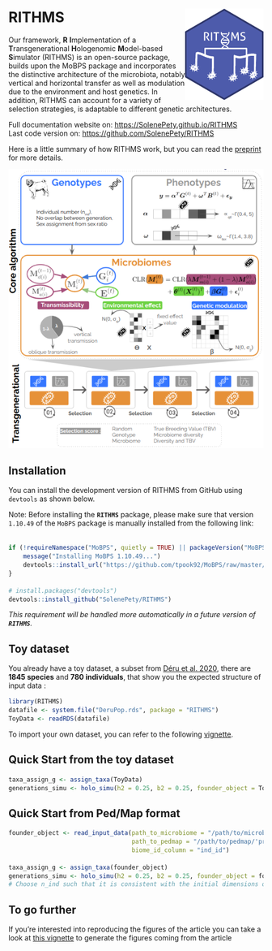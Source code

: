 
<!-- README.md is generated from README.Rmd. Please edit that file -->

# RITHMS <img src="man/figures/hex_rithms.png" align="right" width="155" height="180"/>

<!-- badges: start -->

Our framework, **R** **I**mplementation of a **T**ransgenerational
**H**ologenomic **M**odel-based **S**imulator (RITHMS) is an open-source
package, builds upon the MoBPS package and incorporates the distinctive
architecture of the microbiota, notably vertical and horizontal transfer
as well as modulation due to the environment and host genetics. In
addition, RITHMS can account for a variety of selection strategies, is
adaptable to different genetic architectures. <!-- badges: end -->

Full documentation website on: <https://SolenePety.github.io/RITHMS>  
Last code version on: <https://github.com/SolenePety/RITHMS>

Here is a little summary of how RITHMS work, but you can read the
[preprint](https://arxiv.org/abs/2502.07366) for more details.

![](man/figures/core_algorithm.png)

## Installation

You can install the development version of RITHMS from GitHub using
`devtools` as shown below.

Note: Before installing the **`RITHMS`** package, please make sure that
version `1.10.49` of the `MoBPS` package is manually installed from the
following link:

``` r

if (!requireNamespace("MoBPS", quietly = TRUE) || packageVersion("MoBPS") != "1.10.49") {
    message("Installing MoBPS 1.10.49...")
    devtools::install_url("https://github.com/tpook92/MoBPS/raw/master/Previous%20versions/MoBPS_1.10.49.tar.gz")
}

# install.packages("devtools")
devtools::install_github("SolenePety/RITHMS")
```

*This requirement will be handled more automatically in a future version
of **`RITHMS`**.*

## Toy dataset

You already have a toy dataset, a subset from [Déru et
al. 2020](https://pmc.ncbi.nlm.nih.gov/articles/PMC7538339/), there are
**1845 species** and **780 individuals**, that show you the expected
structure of input data :

``` r
library(RITHMS)
datafile <- system.file("DeruPop.rds", package = "RITHMS")
ToyData <- readRDS(datafile)
```

To import your own dataset, you can refer to the following
[vignette](https://solenepety.github.io/RITHMS/docs/articles/import-data.html).

## Quick Start from the toy dataset

``` r
taxa_assign_g <- assign_taxa(ToyData)
generations_simu <- holo_simu(h2 = 0.25, b2 = 0.25, founder_object = ToyData, n_clust = taxa_assign_g)
```

## Quick Start from Ped/Map format

``` r
founder_object <- read_input_data(path_to_microbiome = "/path/to/microbiome/'prefix'",
                                  path_to_pedmap = "/path/to/pedmap/'prefix'",
                                  biome_id_column = "ind_id")

taxa_assign_g <- assign_taxa(founder_object)
generations_simu <- holo_simu(h2 = 0.25, b2 = 0.25, founder_object = founder_object, n_clust = taxa_assign_g, n_ind = 500)
# Choose n_ind such that it is consistent with the initial dimensions of your data set
```

## To go further

If you’re interested into reproducing the figures of the article you can
take a look at [this
vignette](https://solenepety.github.io/RITHMS/articles/generate-figures.html#fine-selection-of-h2_d-b2-and-selection-schemes)
to generate the figures coming from the article
